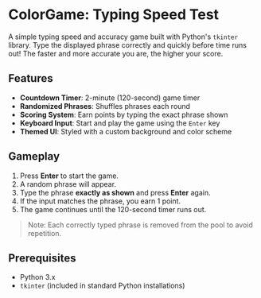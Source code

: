# ColorGame: Typing Speed Test

A simple typing speed and accuracy game built with Python's `tkinter` library. Type the displayed phrase correctly and quickly before time runs out! The faster and more accurate you are, the higher your score.

## Features

- **Countdown Timer**: 2-minute (120-second) game timer
- **Randomized Phrases**: Shuffles phrases each round
- **Scoring System**: Earn points by typing the exact phrase shown
- **Keyboard Input**: Start and play the game using the `Enter` key
- **Themed UI**: Styled with a custom background and color scheme

## Gameplay

1. Press **Enter** to start the game.
2. A random phrase will appear.
3. Type the phrase **exactly as shown** and press **Enter** again.
4. If the input matches the phrase, you earn 1 point.
5. The game continues until the 120-second timer runs out.

> Note: Each correctly typed phrase is removed from the pool to avoid repetition.

## Prerequisites

- Python 3.x
- `tkinter` (included in standard Python installations)
